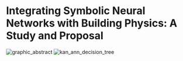# Integrating Symbolic Neural Networks with Building Physics: A Study and Proposal


![graphic_abstract](https://github.com/user-attachments/assets/1a7050be-c9b7-408c-92cf-0961f7b6f914)
![kan_ann_decision_tree](https://github.com/user-attachments/assets/cc0e4798-3321-4e2e-9dee-1c0e103388c8)


